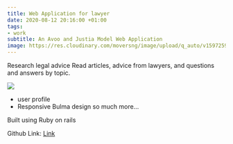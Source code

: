 ```yaml
---
title: Web Application for lawyer
date: 2020-08-12 20:16:00 +01:00
tags:
- work
subtitle: An Avoo and Justia Model Web Application
image: https://res.cloudinary.com/moversng/image/upload/q_auto/v1597259902/todojustice.herokuapp.com__Laptop_with_HiDPI_screen_dioc7y.png
---
```


Research legal advice
Read articles, advice from lawyers, and questions and answers by topic.



<img src="https://res.cloudinary.com/moversng/image/upload/v1597259985/todojustice.herokuapp.com__iPhone_X_tlwnsq.png" />

* user profile
* Responsive Bulma design 
so much more...

Built using Ruby on rails





Github Link:
[Link](https://github.com/lek-syde/justicepl)